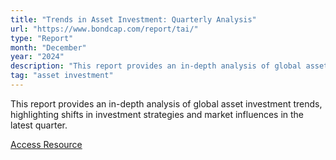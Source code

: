 ```yaml
---
title: "Trends in Asset Investment: Quarterly Analysis"
url: "https://www.bondcap.com/report/tai/"
type: "Report"
month: "December"
year: "2024"
description: "This report provides an in-depth analysis of global asset investment trends, highlighting shifts in investment strategies and market influences in the latest quarter."
tag: "asset investment"
---
```


This report provides an in-depth analysis of global asset investment trends, highlighting shifts in investment strategies and market influences in the latest quarter.

[Access Resource](https://www.bondcap.com/report/tai/)
